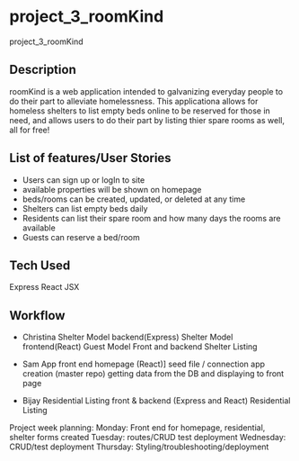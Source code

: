 # project_3_roomKind

project_3_roomKind

## Description

roomKind is a web application intended to galvanizing everyday people to do their part to alleviate homelessness. This applicationa allows for homeless shelters to list empty beds online to be reserved for those in need, and allows users to do their part by listing thier spare rooms as well, all for free!

## List of features/User Stories

- Users can sign up or logIn to site
- available properties will be shown on homepage
- beds/rooms can be created, updated, or deleted at any time
- Shelters can list empty beds daily
- Residents can list their spare room
  and how many days the rooms are available
- Guests can reserve a bed/room

## Tech Used

Express
React
JSX

## Workflow

- Christina
  Shelter Model backend(Express)
  Shelter Model frontend(React)
  Guest Model Front and backend
  Shelter Listing

- Sam
  App front end homepage (React)]
  seed file / connection
  app creation (master repo)
  getting data from the DB and displaying to front page

- Bijay
  Residential Listing front & backend (Express and React)
  Residential Listing

Project week planning:
Monday: Front end for homepage, residential, shelter forms created
Tuesday: routes/CRUD test deployment
Wednesday: CRUD/test deployment
Thursday: Styling/troubleshooting/deployment
